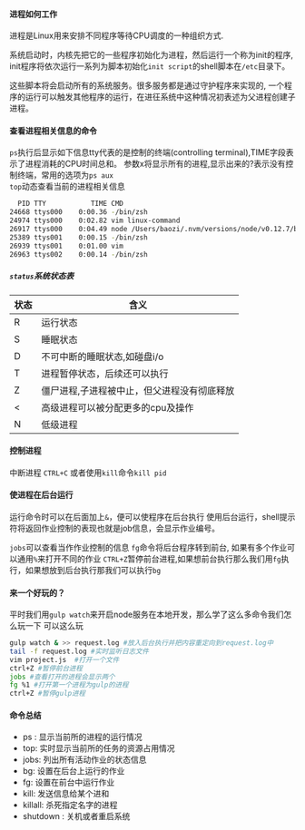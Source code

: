 #### 进程如何工作
进程是Linux用来安排不同程序等待CPU调度的一种组织方式.   

系统启动时，内核先把它的一些程序初始化为进程，然后运行一个称为init的程序, init程序将依次运行一系列为脚本初始化`init script`的shell脚本在`/etc`目录下。   

这些脚本将会启动所有的系统服务。很多服务都是通过守护程序来实现的, 一个程序的运行可以触发其他程序的运行，在进彺系统中这种情况初表述为父进程创建子进程。

#### 查看进程相关信息的命令
`ps`执行后显示如下信息tty代表的是控制的终端(controlling terminal),TIME字段表示了进程消耗的CPU时间总和。
参数x将显示所有的进程,显示出来的?表示没有控制终端，常用的选项为`ps aux`   
`top`动态查看当前的进程相关信息

```bash
  PID TTY           TIME CMD
24668 ttys000    0:00.36 -/bin/zsh
24974 ttys000    0:02.82 vim linux-command
26917 ttys000    0:04.49 node /Users/baozi/.nvm/versions/node/v0.12.7/bin/gitbook serve
25389 ttys001    0:00.15 -/bin/zsh
26939 ttys001    0:01.00 vim
26963 ttys002    0:00.14 -/bin/zsh
```

##### `status`系统状态表    
| 状态 | 含义|
| ---- | ----- |
| R  | 运行状态|
| S  | 睡眠状态|
| D  | 不可中断的睡眠状态,如碰盘i/o|
| T  | 进程暂停状态，后续还可以执行|
| Z  | 僵尸进程,子进程被中止，但父进程没有彻底释放|
| <  | 高级进程可以被分配更多的cpu及操作|
| N  | 低级进程|
#### 控制进程
中断进程 `CTRL+C`
或者使用`kill`命令`kill pid`
#### 使进程在后台运行
运行命令时可以在后面加上`&`，便可以使程序在后台执行
使用后台运行，shell提示符将返回作业控制的表现也就是job信息，会显示作业编号。   

`jobs`可以查看当作作业控制的信息 `fg`命令将后台程序转到前台,
如果有多个作业可以通用`%`来打开不同的作业
`CTRL+Z`暂停前台进程,如果想前台执行那么我们用`fg`执行，如果想放到后台执行那我们可以执行`bg`

#### 来一个好玩的？
平时我们用`gulp watch`来开启node服务在本地开发，那么学了这么多命令我们怎么玩一下
可以这么玩
```bash
gulp watch & >> request.log #放入后台执行并把内容重定向到request.log中
tail -f request.log #实时监听日志文件
vim project.js  #打开一个文件
ctrl+Z #暂停前台进程
jobs #查看打开的进程会显示两个
fg %1 #打开第一个进程为gulp的进程
ctrl+Z #暂停gulp进程
```
####  命令总结
* ps : 显示当前所的进程的运行情况
* top: 实时显示当前所的任务的资源占用情况
* jobs: 列出所有活动作业的状态信息
* bg: 设置在后台上运行的作业
* fg: 设置在前台中运行作业
* kill: 发送信息给某个进和
* killall: 杀死指定名字的进程
* shutdown : 关机或者重启系统



